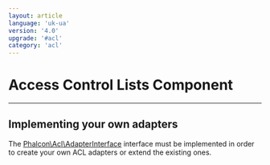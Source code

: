 ```yaml
---
layout: article
language: 'uk-ua'
version: '4.0'
upgrade: '#acl'
category: 'acl'
---
```

# Access Control Lists Component

* * *

## Implementing your own adapters

The [Phalcon\Acl\AdapterInterface](api/Phalcon_Acl_AdapterInterface) interface must be implemented in order to create your own ACL adapters or extend the existing ones.